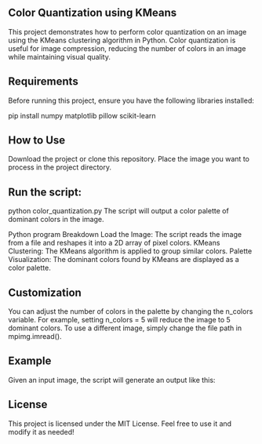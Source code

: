 ## Color Quantization using KMeans
  This project demonstrates how to perform color quantization on an image using the KMeans clustering algorithm in Python. Color quantization is useful for image compression, reducing the number of colors in an image while maintaining visual quality.

## Requirements
  Before running this project, ensure you have the following libraries installed:

pip install numpy matplotlib pillow scikit-learn

## How to Use
  Download the project or clone this repository.
  Place the image you want to process in the project directory.
  
## Run the script:
  python color_quantization.py
  The script will output a color palette of dominant colors in the image.

Python program Breakdown
  Load the Image: The script reads the image from a file and reshapes it into a 2D array of pixel colors.
  KMeans Clustering: The KMeans algorithm is applied to group similar colors.
  Palette Visualization: The dominant colors found by KMeans are displayed as a color palette.

## Customization
  You can adjust the number of colors in the palette by changing the n_colors variable. For example, setting n_colors = 5 will reduce the image to 5 dominant colors.
  To use a different image, simply change the file path in mpimg.imread().

## Example
Given an input image, the script will generate an output like this:

##  License
This project is licensed under the MIT License. Feel free to use it and modify it as needed!
